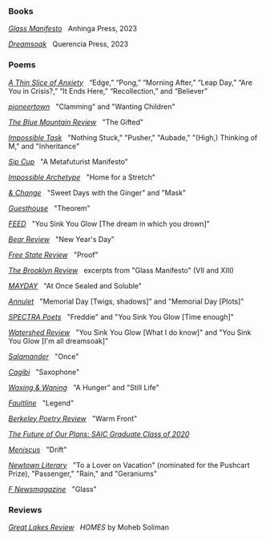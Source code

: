 ### B﻿ooks

*[G﻿lass Manifesto](/glass-manifesto)*&nbsp;&nbsp; Anhinga Press, 2023

*[D﻿reamsoak](/dreamsoak)*&nbsp;&nbsp; Querencia Press, 2023

### Poems

*[A Thin Slice of Anxiety](http://www.athinsliceofanxiety.com/2025/07/poetry-selections-from-will-russo.html)*&nbsp;&nbsp; “Edge,” “Pong,” “Morning After,” “Leap Day,” “Are You in Crisis?,” “It Ends Here,” “Recollection,” and “Believer”

*[pioneertown](https://www.pioneertownlit.com/will-russo)*&nbsp;&nbsp; "Clamming" and "Wanting Children"

*[The Blue Mountain Review](https://issuu.com/collectivemedia/docs/the_blue_mountain_review_april_2025)*&nbsp;&nbsp; "The Gifted"

*[I﻿mpossible Task](https://www.anothernewcalligraphy.com/impossibletask/russo-5poems)*&nbsp;&nbsp; "Nothing Stuck," "​Pusher," "Aubade," "(High,) Thinking of M," and "Inheritance"

*[S﻿ip Cup](https://static1.squarespace.com/static/55c215c1e4b0a109a2a2fdb7/t/67165cde101fb42b9d2c5b87/1729518814590/Sip+Cup+V5+N2.pdf)*&nbsp;&nbsp; "A Metafuturist Manifesto"

*[Impossible Archetype](https://impossiblearchetype.wordpress.com/wp-content/uploads/2024/08/impossible-archetype-issue-16.pdf)*&nbsp;&nbsp; "Home for a Stretch"

*[&﻿ Change](https://www.andchangepoetry.com/issues/p/no-4)*&nbsp;&nbsp; "Sweet Days with the Ginger" and "Mask"

*[G﻿uesthouse](https://www.guesthouselit.com/i11-russo-will-poetry)*&nbsp;&nbsp; "Theorem"

*[F﻿EED](https://feedlitmag.com/2023/01/27/issue-3-7/)*&nbsp;&nbsp; "You Sink You Glow \[The dream in which you drown]"

*[B﻿ear Review](https://www.bearreview.com/will-russo)*&nbsp;&nbsp; "New Year's Day"

*[Free State Review](https://freestatereview.com/product/issue-15/)*&nbsp;&nbsp; "Proof"

*[The Brooklyn Review](https://www.bkreview.org/poetry/two-poems-from-glass-manifesto-will-russo/)*&nbsp;&nbsp; excerpts from "Glass Manifesto" (VII and XIII)

*[MAYDAY](https://maydaymagazine.com/at-once-sealed-and-soluble-by-will-russo/)*&nbsp;&nbsp; "At Once Sealed and Soluble"

*[Annulet](https://annuletpoeticsjournal.com/Will-Russo-Memorial-Day-twigs-shadows)*&nbsp;&nbsp; "Memorial Day \[Twigs, shadows]" and "Memorial Day \[Plots]"

*[SPECTRA Poets](https://spectrapoets.org/You-Sink-You-Glow-by-Will-Russo)*&nbsp;&nbsp; "Freddie" and "You Sink You Glow \[Time enough]"

*[Watershed Review](https://watershedreview.com/poetry/will-russo/)*&nbsp;&nbsp; "You Sink You Glow \[What I do know]" and "You Sink You Glow \[I'm all dreamsoak]"

*[Salamander](https://salamandermag.org/once/)*&nbsp;&nbsp; "Once"

*[Cagibi](https://cagibilit.com/saxophone-2/)*&nbsp;&nbsp; "Saxophone"

*[Waxing & Waning](https://www.waxingandwaning.org/issue-06/)*&nbsp;&nbsp; "A Hunger" and "Still Life"

*[Faultline](https://faultline.sites.uci.edu/archive-issues/)*&nbsp;&nbsp; "Legend"

*[Berkeley Poetry Review](https://www.ocf.berkeley.edu/~bpr/past-issues/50th-issue/)*&nbsp;&nbsp; "Warm Front"

*[The Future of Our Plans: SAIC Graduate Class of 2020](https://sites.saic.edu/gradshow2020/artists/will-russo/)*

*[Meniscus](https://uploads.documents.cimpress.io/v1/uploads/37825af9-abf2-4839-a46b-9b750b98d3f9~110/original?tenant=vbu-digital)*&nbsp;&nbsp; "Drift"

*[Newtown Literary](https://willrusso.com/pdfs/newtown-literary-issue-15.pdf)*&nbsp;&nbsp; "To a Lover on Vacation" (nominated for the Pushcart Prize), "Passenger," "Rain," and "Geraniums"

*[F Newsmagazine](https://fnewsmagazine.com/backissues/#flipbook-issue_2019_05_May/)*&nbsp;&nbsp; "Glass"

### Reviews

*[Great Lakes Review](https://greatlakesreview.org/review-homes-moheb-soliman/)*&nbsp;&nbsp; *HOMES* by Moheb Soliman
